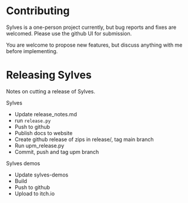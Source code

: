 # Contributing

Sylves is a one-person project currently, but bug reports and fixes are welcomed. Please use the github UI for submission.

You are welcome to propose new features, but discuss anything with me before implementing.


# Releasing Sylves

Notes on cutting a release of Sylves.

Sylves
* Update release_notes.md
* run `release.py`
* Push to github
* Publish docs to website
* Create github release of zips in release/, tag main branch
* Run upm_release.py
* Commit, push and tag upm branch

Sylves demos
* Update sylves-demos
* Build
* Push to github
* Upload to itch.io